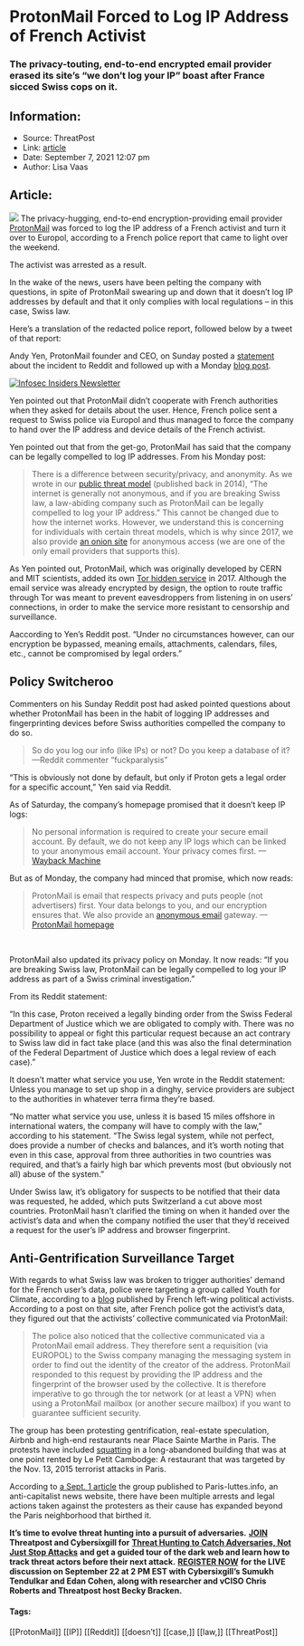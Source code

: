 # ProtonMail Forced to Log IP Address of French Activist
### The privacy-touting, end-to-end encrypted email provider erased its site’s “we don’t log your IP” boast after France sicced Swiss cops on it. 

## Information:
+ Source: ThreatPost
+ Link: [article](https://kasperskycontenthub.com/threatpost-global/?p=169242)
+ Date: September 7, 2021  12:07 pm
+ Author: Lisa Vaas


## Article:
![](https://media.threatpost.com/wp-content/uploads/sites/103/2021/09/07114806/Paris-protest-e1631029702922.jpeg)
The privacy-hugging, end-to-end encryption-providing email provider [ProtonMail](https://protonmail.com/) was forced to log the IP address of a French activist and turn it over to Europol, according to a French police report that came to light over the weekend.


The activist was arrested as a result.


In the wake of the news, users have been pelting the company with questions, in spite of ProtonMail swearing up and down that it doesn’t log IP addresses by default and that it only complies with local regulations – in this case, Swiss law.


Here’s a translation of the redacted police report, followed below by a tweet of that report:



Andy Yen, ProtonMail founder and CEO, on Sunday posted a [statement](https://www.reddit.com/r/ProtonMail/comments/pil6xi/climate_activist_arrested_after_protonmail/hbqha63/) about the incident to Reddit and followed up with a Monday [blog post](https://protonmail.com/blog/climate-activist-arrest/).


[![Infosec Insiders Newsletter](https://media.threatpost.com/wp-content/uploads/sites/103/2021/07/10165815/infosec_insiders_in_article_promo.png)](https://threatpost.com/infosec-insider-subscription-page/?utm_source=ART&utm_medium=ART&utm_campaign=InfosecInsiders_Newsletter_Promo/)


Yen pointed out that ProtonMail didn’t cooperate with French authorities when they asked for details about the user. Hence, French police sent a request to Swiss police via Europol and thus managed to force the company to hand over the IP address and device details of the French activist.


Yen pointed out that from the get-go, ProtonMail has said that the company can be legally compelled to log IP addresses. From his Monday post:



> There is a difference between security/privacy, and anonymity. As we wrote in our [public threat model](https://protonmail.com/blog/protonmail-threat-model/) (published back in 2014), “The internet is generally not anonymous, and if you are breaking Swiss law, a law-abiding company such as ProtonMail can be legally compelled to log your IP address.” This cannot be changed due to how the internet works. However, we understand this is concerning for individuals with certain threat models, which is why since 2017, we also provide [an onion site](http://protonmail.com/tor) for anonymous access (we are one of the only email providers that supports this).
> 
> 


As Yen pointed out, ProtonMail, which was originally developed by CERN and MIT scientists, added its own [Tor hidden service](https://threatpost.com/protonmail-gets-own-tor-accessible-onion-hidden-service/123192/) in 2017. Although the email service was already encrypted by design, the option to route traffic through Tor was meant to prevent eavesdroppers from listening in on users’ connections, in order to make the service more resistant to censorship and surveillance.


Aaccording to Yen’s Reddit post. “Under no circumstances however, can our encryption be bypassed, meaning emails, attachments, calendars, files, etc., cannot be compromised by legal orders.”


Policy Switcheroo
-----------------


Commenters on his Sunday Reddit post had asked pointed questions about whether ProtonMail has been in the habit of logging IP addresses and fingerprinting devices before Swiss authorities compelled the company to do so.



> So do you log our info (like IPs) or not? Do you keep a database of it? —Reddit commenter “fuckparalysis”
> 
> 


“This is obviously not done by default, but only if Proton gets a legal order for a specific account,” Yen said via Reddit.


As of Saturday, the company’s homepage promised that it doesn’t keep IP logs:



> No personal information is required to create your secure email account. By default, we do not keep any IP logs which can be linked to your anonymous email account. Your privacy comes first. —[Wayback Machine](https://web.archive.org/web/20210904001234/https://protonmail.com/)
> 
> 


But as of Monday, the company had minced that promise, which now reads:



> ProtonMail is email that respects privacy and puts people (not advertisers) first. Your data belongs to you, and our encryption ensures that. We also provide an [anonymous email](https://protonmail.com/tor) gateway. —[ProtonMail homepage](https://protonmail.com/)
> 
> 


 


ProtonMail also updated its privacy policy on Monday. It now reads: “If you are breaking Swiss law, ProtonMail can be legally compelled to log your IP address as part of a Swiss criminal investigation.”


From its Reddit statement:


“In this case, Proton received a legally binding order from the Swiss Federal Department of Justice which we are obligated to comply with. There was no possibility to appeal or fight this particular request because an act contrary to Swiss law did in fact take place (and this was also the final determination of the Federal Department of Justice which does a legal review of each case).”


It doesn’t matter what service you use, Yen wrote in the Reddit statement: Unless you manage to set up shop in a dinghy, service providers are subject to the authorities in whatever terra firma they’re based.


“No matter what service you use, unless it is based 15 miles offshore in international waters, the company will have to comply with the law,” according to his statement. “The Swiss legal system, while not perfect, does provide a number of checks and balances, and it’s worth noting that even in this case, approval from three authorities in two countries was required, and that’s a fairly high bar which prevents most (but obviously not all) abuse of the system.”


Under Swiss law, it’s obligatory for suspects to be notified that their data was requested, he added, which puts Switzerland a cut above most countries. ProtonMail hasn’t clarified the timing on when it handed over the activist’s data and when the company notified the user that they’d received a request for the user’s IP address and browser fingerprint.


Anti-Gentrification Surveillance Target
---------------------------------------


With regards to what Swiss law was broken to trigger authorities’ demand for the French user’s data, police were targeting a group called Youth for Climate, according to a [blog](https://secoursrouge.org/france-suisse-securite-it-ProtonMail-a-communique-a-la-police-ladresse-ip-de-militant%c2%b7es-anti-gentrification/) published by French left-wing political activists. According to a post on that site, after French police got the activist’s data, they figured out that the activists’ collective communicated via ProtonMail:



> The police also noticed that the collective communicated via a ProtonMail email address. They therefore sent a requisition (via EUROPOL) to the Swiss company managing the messaging system in order to find out the identity of the creator of the address. ProtonMail responded to this request by providing the IP address and the fingerprint of the browser used by the collective. It is therefore imperative to go through the tor network (or at least a VPN) when using a ProtonMail mailbox (or another secure mailbox) if you want to guarantee sufficient security.
> 
> 


The group has been protesting gentrification, real-estate speculation, Airbnb and high-end restaurants near Place Sainte Marthe in Paris. The protests have included [squatting](https://www.lemonde.fr/police-justice/article/2021/01/02/a-paris-bras-de-fer-entre-le-restaurant-le-petit-cambodge-et-des-squatteurs-contre-la-gentrification_6065035_1653578.html) in a long-abandoned building that was at one point rented by Le Petit Cambodge: A restaurant that was targeted by the Nov. 13, 2015 terrorist attacks in Paris.


According to [a Sept. 1 article](https://paris-luttes.info/recit-policier-de-sainte-marthe-15258?lang=fr) the group published to Paris-luttes.info, an anti-capitalist news website, there have been multiple arrests and legal actions taken against the protesters as their cause has expanded beyond the Paris neighborhood that birthed it.


**It’s time to evolve threat hunting into a pursuit of adversaries.** [**JOIN**](https://threatpost.com/webinars/threat-hunting-catch-adversaries/?utm_source=ART&utm_medium=ART&utm_campaign=September_Cybersixgill_Webinar) **Threatpost and Cybersixgill for** [**Threat Hunting to Catch Adversaries, Not Just Stop Attacks**](https://threatpost.com/webinars/threat-hunting-catch-adversaries/?utm_source=ART&utm_medium=ART&utm_campaign=September_Cybersixgill_Webinar) **and get a guided tour of the dark web and learn how to track threat actors before their next attack.** [**REGISTER NOW**](https://threatpost.com/webinars/threat-hunting-catch-adversaries/?utm_source=ART&utm_medium=ART&utm_campaign=September_Cybersixgill_Webinar) **for the LIVE discussion on September 22 at 2 PM EST with Cybersixgill’s Sumukh Tendulkar and Edan Cohen, along with researcher and vCISO Chris Roberts and Threatpost host Becky Bracken.**




#### Tags:
[[ProtonMail]] [[IP]] [[Reddit]] [[doesn’t]] [[case,]] [[law,]] [[ThreatPost]]
